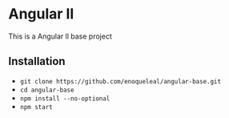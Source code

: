 # Angular ll

This is a Angular ll base project

## Installation

* `git clone https://github.com/enoqueleal/angular-base.git`
* `cd angular-base`
* `npm install --no-optional`
* `npm start`
